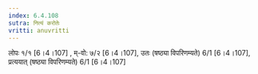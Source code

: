 ```yaml
---
index: 6.4.108
sutra: नित्यं करोतेः
vritti: anuvritti
---
```


लोपः १/१ [6।4।107] , म्-वो: ७/२ [6।4।107], उतः (षष्ठ्या विपरिणम्यते) 6/1  [6।4।107],  प्रत्ययात् (षष्ठ्या विपरिणम्यते) 6/1  [6।4।107]  